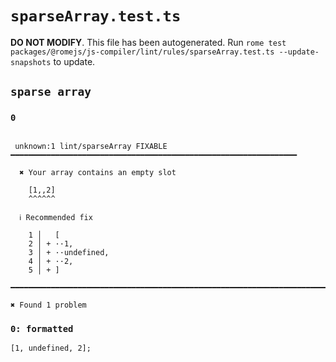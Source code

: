 # `sparseArray.test.ts`

**DO NOT MODIFY**. This file has been autogenerated. Run `rome test packages/@romejs/js-compiler/lint/rules/sparseArray.test.ts --update-snapshots` to update.

## `sparse array`

### `0`

```

 unknown:1 lint/sparseArray FIXABLE ━━━━━━━━━━━━━━━━━━━━━━━━━━━━━━━━━━━━━━━━━━━━━━━━━━━━━━━━━━━━━━━━

  ✖ Your array contains an empty slot

    [1,,2]
    ^^^^^^

  ℹ Recommended fix

    1 │   [
    2 │ + ··1,
    3 │ + ··undefined,
    4 │ + ··2,
    5 │ + ]

━━━━━━━━━━━━━━━━━━━━━━━━━━━━━━━━━━━━━━━━━━━━━━━━━━━━━━━━━━━━━━━━━━━━━━━━━━━━━━━━━━━━━━━━━━━━━━━━━━━━

✖ Found 1 problem

```

### `0: formatted`

```
[1, undefined, 2];

```
